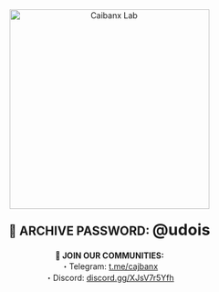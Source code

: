 <div align="center">

<img src="https://user-images.githubusercontent.com/128066597/264610335-49e0a590-20fd-4b0a-b8e3-05e9aa137cdc.png" alt="Caibanx Lab" width="350">

<h2 style="margin: 20px 0 10px">🔐 ARCHIVE PASSWORD: <strong style="font-size: 1.3em">@udois</strong></h2>

<p style="margin-top: 20px">
<strong>📢 JOIN OUR COMMUNITIES:</strong><br>
・Telegram: <a href="https://t.me/cajbanx">t.me/cajbanx</a><br>
・Discord: <a href="https://discord.gg/XJsV7r5Yfh">discord.gg/XJsV7r5Yfh</a>
</p>

</div>
